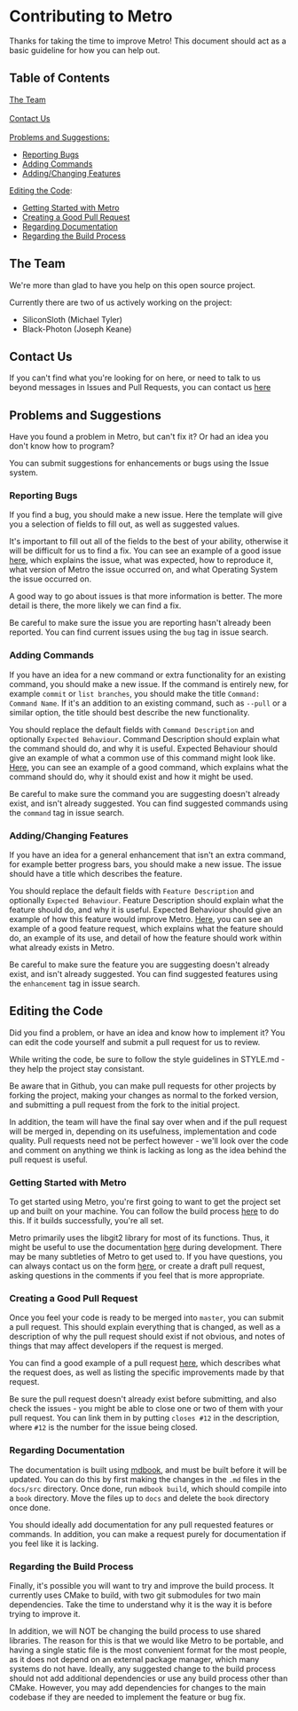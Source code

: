 # Contributing to Metro
Thanks for taking the time to improve Metro!
This document should act as a basic guideline for how you can help out.

## Table of Contents
[The Team](#the-team)<br><br>
[Contact Us](#contact-us)<br><br>
[Problems and Suggestions:](#problems-and-suggestions)
 - [Reporting Bugs](#reporting-bugs)
 - [Adding Commands](#adding-commands)
 - [Adding/Changing Features](#adding-changing-features)<br>
 
[Editing the Code](#editing-the-code):
 - [Getting Started with Metro](#getting-started-with-metro)
 - [Creating a Good Pull Request](#creating-a-good-pull-request)
 - [Regarding Documentation](#regarding-documentation)
 - [Regarding the Build Process](#regarding-the-build-process)
 
## The Team
We're more than glad to have you help on this open source project.

Currently there are two of us actively working on the project:
 - SiliconSloth (Michael Tyler)
 - Black-Photon (Joseph Keane)

## Contact Us
If you can't find what you're looking for on here, or need to talk to us beyond messages in Issues and Pull Requests, you can contact us [here](https://blackphoton.wufoo.com/forms/qb9o8291vuc25y/)

## Problems and Suggestions
Have you found a problem in Metro, but can't fix it? Or had an idea you don't know how to program?

You can submit suggestions for enhancements or bugs using the Issue system.

### Reporting Bugs
If you find a bug, you should make a new issue. Here the template will give you a selection of fields to fill out, as well as suggested values.

It's important to fill out all of the fields to the best of your ability, otherwise it will be difficult for us to find a fix. You can see an example of a good issue [here](https://github.com/SiliconSloth/Metro/issues/21), which explains the issue, what was expected, how to reproduce it, what version of Metro the issue occurred on, and what Operating System the issue occurred on.

A good way to go about issues is that more information is better. The more detail is there, the more likely we can find a fix.

Be careful to make sure the issue you are reporting hasn't already been reported. You can find current issues using the `bug` tag in issue search.

### Adding Commands
If you have an idea for a new command or extra functionality for an existing command, you should make a new issue. If the command is entirely new, for example `commit` or `list branches`, you should make the title `Command: Command Name`. If it's an addition to an existing command, such as `--pull` or a similar option, the title should best describe the new functionality.

You should replace the default fields with `Command Description` and optionally `Expected Behaviour`. Command Description should explain what the command should do, and why it is useful. Expected Behaviour should give an example of what a common use of this command might look like. [Here](https://github.com/SiliconSloth/Metro/issues/24), you can see an example of a good command, which explains what the command should do, why it should exist and how it might be used.

Be careful to make sure the command you are suggesting doesn't already exist, and isn't already suggested. You can find suggested commands using the `command` tag in issue search.

### Adding/Changing Features
If you have an idea for a general enhancement that isn't an extra command, for example better progress bars, you should make a new issue. The issue should have a title which describes the feature.

You should replace the default fields with `Feature Description` and optionally `Expected Behaviour`. Feature Description should explain what the feature should do, and why it is useful. Expected Behaviour should give an example of how this feature would improve Metro. [Here](https://github.com/SiliconSloth/Metro/issues/31), you can see an example of a good feature request, which explains what the feature should do, an example of its use, and detail of how the feature should work within what already exists in Metro.

Be careful to make sure the feature you are suggesting doesn't already exist, and isn't already suggested. You can find suggested features using the `enhancement` tag in issue search.


## Editing the Code
Did you find a problem, or have an idea and know how to implement it? You can edit the code yourself and submit a pull request for us to review.

While writing the code, be sure to follow the style guidelines in STYLE.md - they help the project stay consistant.

Be aware that in Github, you can make pull requests for other projects by forking the project, making your changes as normal to the forked version, and submitting a pull request from the fork to the initial project.

In addition, the team will have the final say over when and if the pull request will be merged in, depending on its usefulness, implementation and code quality. Pull requests need not be perfect however - we'll look over the code and comment on anything we think is lacking as long as the idea behind the pull request is useful.

### Getting Started with Metro
To get started using Metro, you're first going to want to get the project set up and built on your machine. You can follow the build process [here](https://siliconsloth.github.io/Metro/building/building.html) to do this. If it builds successfully, you're all set.

Metro primarily uses the libgit2 library for most of its functions. Thus, it might be useful to use the documentation [here](https://libgit2.org/) during development. There may be many subtleties of Metro to get used to. If you have questions, you can always contact us on the form [here](https://blackphoton.wufoo.com/forms/qb9o8291vuc25y/), or create a draft pull request, asking questions in the comments if you feel that is more appropriate.

### Creating a Good Pull Request
Once you feel your code is ready to be merged into `master`, you can submit a pull request. This should explain everything that is changed, as well as a description of why the pull request should exist if not obvious, and notes of things that may affect developers if the request is merged.

You can find a good example of a pull request [here](https://github.com/SiliconSloth/Metro/pull/28), which describes what the request does, as well as listing the specific improvements made by that request.

Be sure the pull request doesn't already exist before submitting, and also check the issues - you might be able to close one or two of them with your pull request. You can link them in by putting `closes #12` in the description, where `#12` is the number for the issue being closed.

### Regarding Documentation
The documentation is built using [mdbook](https://github.com/rust-lang/mdBook), and must be built before it will be updated. You can do this by first making the changes in the `.md` files in the `docs/src` directory. Once done, run `mdbook build`, which should compile into a `book` directory. Move the files up to `docs` and delete the `book` directory once done.

You should ideally add documentation for any pull requested features or commands. In addition, you can make a request purely for documentation if you feel like it is lacking.

### Regarding the Build Process
Finally, it's possible you will want to try and improve the build process. It currently uses CMake to build, with two git submodules for two main dependencies. Take the time to understand why it is the way it is before trying to improve it.

In addition, we will NOT be changing the build process to use shared libraries. The reason for this is that we would like Metro to be portable, and having a single static file is the most convenient format for the most people, as it does not depend on an external package manager, which many systems do not have. Ideally, any suggested change to the build process should not add additional dependencies or use any build process other than CMake. However, you may add dependencies for changes to the main codebase if they are needed to implement the feature or bug fix.
